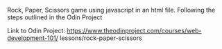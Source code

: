 Rock, Paper, Scissors game using javascript in an html file. Following the steps
outlined in the Odin Project

Link to Odin Project: https://www.theodinproject.com/courses/web-development-101/
lessons/rock-paper-scissors
